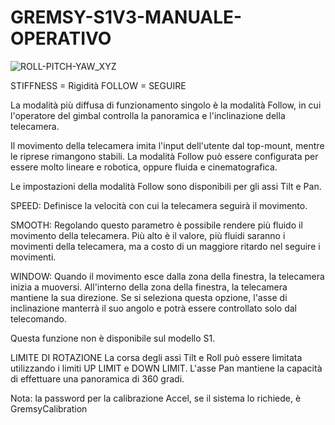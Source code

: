 # GREMSY-S1V3-MANUALE-OPERATIVO

![ROLL-PITCH-YAW_XYZ](https://user-images.githubusercontent.com/120797618/218152810-ffc3cabd-0f9b-43e8-b966-dea56f90e98c.jpg)


STIFFNESS = Rigidità
FOLLOW = SEGUIRE 

La modalità più diffusa di funzionamento singolo è la modalità Follow, in cui l'operatore del gimbal controlla la panoramica e l'inclinazione della telecamera. 

Il movimento della telecamera imita l'input dell'utente dal top-mount, mentre le riprese rimangono stabili. La modalità Follow può essere configurata per essere molto lineare e robotica, oppure fluida e cinematografica. 

Le impostazioni della modalità Follow sono disponibili per gli assi Tilt e Pan.

SPEED: Definisce la velocità con cui la telecamera seguirà il movimento.

SMOOTH: Regolando questo parametro è possibile rendere più fluido il movimento della telecamera. Più alto è il valore, più fluidi saranno i movimenti della telecamera, ma a costo di un maggiore ritardo nel seguire i movimenti.

WINDOW: Quando il movimento esce dalla zona della finestra, la telecamera inizia a muoversi. All'interno della zona della finestra, la telecamera mantiene la sua direzione.
Se si seleziona questa opzione, l'asse di inclinazione manterrà il suo angolo e potrà essere controllato solo dal telecomando.

Questa funzione non è disponibile sul modello S1.

LIMITE DI ROTAZIONE La corsa degli assi Tilt e Roll può essere limitata utilizzando i limiti UP LIMIT e DOWN LIMIT. L'asse Pan mantiene la capacità di effettuare una panoramica di 360 gradi.

Nota: la password per la calibrazione Accel, se il sistema lo richiede, è GremsyCalibration
